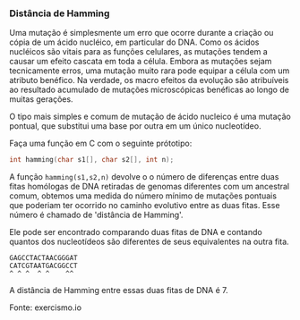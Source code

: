 ### Distância de Hamming

Uma mutação é simplesmente um erro que ocorre durante a criação ou cópia de um ácido nucléico, em particular do DNA. Como os ácidos nucléicos são vitais para as funções celulares, as mutações tendem a causar um efeito cascata em toda a célula. Embora as mutações sejam tecnicamente erros, uma mutação muito rara pode equipar a célula com um atributo benéfico. Na verdade, os macro efeitos da evolução são atribuíveis ao resultado acumulado de mutações microscópicas benéficas ao longo de muitas gerações.

O tipo mais simples e comum de mutação de ácido nucleico é uma mutação pontual, que substitui uma base por outra em um único nucleotídeo.

Faça uma função em C com o seguinte prótotipo:
```C
int hamming(char s1[], char s2[], int n);
```
A função `hamming(s1,s2,n)` devolve o  o número de diferenças entre duas fitas homólogas de DNA retiradas de genomas diferentes com um ancestral comum, obtemos uma medida do número mínimo de mutações pontuais que poderiam ter ocorrido no caminho evolutivo entre as duas fitas. Esse número é chamado de 'distância de Hamming'.

Ele pode ser encontrado comparando duas fitas de DNA e contando quantos dos nucleotídeos são diferentes de seus equivalentes na outra fita.
```
GAGCCTACTAACGGGAT
CATCGTAATGACGGCCT
^ ^ ^  ^ ^    ^^
```
A distância de Hamming entre essas duas fitas de DNA é 7.









Fonte: exercismo.io 
